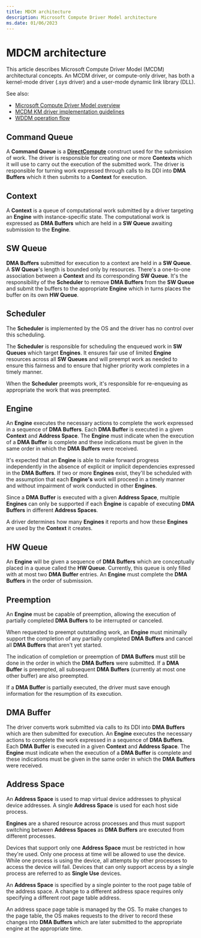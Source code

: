```yaml
---
title: MDCM architecture
description: Microsoft Compute Driver Model architecture
ms.date: 01/06/2023
---
```


# MDCM architecture

This article describes Microsoft Compute Driver Model (MCDM) architectural concepts. An MCDM driver, or compute-only driver, has both a kernel-mode driver (*.sys* driver) and a user-mode dynamic link library (DLL).

See also:

* [Microsoft Compute Driver Model overview](mcdm.md)
* [MCDM KM driver implementation guidelines](mcdm-implementation-guidelines.md)
* [WDDM operation flow](windows-vista-and-later-display-driver-model-operation-flow.md)

## Command Queue

A **Command Queue** is a [**DirectCompute**](/windows/win32/direct3d11/direct3d-11-advanced-stages-compute-shader) construct used for the submission of work. The driver is responsible for creating one or more **Contexts** which it will use to carry out the execution of the submitted work. The driver is responsible for turning work expressed through calls to its DDI into **DMA Buffers** which it then submits to a **Context** for execution.

## Context

A **Context** is a queue of computational work submitted by a driver targeting an **Engine** with instance-specific state. The computational work is expressed as **DMA Buffers** which are held in a **SW Queue** awaiting submission to the **Engine**.

## SW Queue

**DMA Buffers** submitted for execution to a context are held in a **SW Queue**. A **SW Queue**'s length is bounded only by resources. There's a one-to-one association between a **Context** and its corresponding **SW Queue**. It's the responsibility of the **Scheduler** to remove **DMA Buffers** from the **SW Queue** and submit the buffers to the appropriate **Engine** which in turns places the buffer on its own **HW Queue**.

## Scheduler

The **Scheduler** is implemented by the OS and the driver has no control over this scheduling.

The **Scheduler** is responsible for scheduling the enqueued work in **SW Queues** which target **Engines**. It ensures fair use of limited **Engine** resources across all **SW Queues** and will preempt work as needed to ensure this fairness and to ensure that higher priority work completes in a timely manner.

When the **Scheduler** preempts work, it's responsible for re-enqueuing as appropriate the work that was preempted.

## Engine

An **Engine** executes the necessary actions to complete the work expressed in a sequence of **DMA Buffers**. Each **DMA Buffer** is executed in a given **Context** and **Address Space**. The **Engine** must indicate when the execution of a **DMA Buffer** is complete and these indications must be given in the same order in which the **DMA Buffers** were received.

It's expected that an **Engine** is able to make forward progress independently in the absence of explicit or implicit dependencies expressed in the **DMA Buffers**. If two or more **Engines** exist, they'll be scheduled with the assumption that each **Engine's** work will proceed in a timely manner and without impairment of work conducted in other **Engines**.

Since a **DMA Buffer** is executed with a given **Address Space**, multiple **Engines** can only be supported if each **Engine** is capable of executing **DMA Buffers** in different **Address Spaces**.

A driver determines how many **Engines** it reports and how these **Engines** are used by the **Context** it creates.

## HW Queue

An **Engine** will be given a sequence of **DMA Buffers** which are conceptually placed in a queue called the **HW Queue**. Currently, this queue is only filled with at most two **DMA Buffer** entries. An **Engine** must complete the **DMA Buffers** in the order of submission.

## Preemption

An **Engine** must be capable of preemption, allowing the execution of partially completed **DMA Buffers** to be interrupted or canceled.

When requested to preempt outstanding work, an **Engine** must minimally support the completion of any partially completed **DMA Buffers** and cancel all **DMA Buffers** that aren't yet started.

The indication of completion or preemption of **DMA Buffers** must still be done in the order in which the **DMA Buffers** were submitted. If a **DMA Buffer** is preempted, all subsequent **DMA Buffers** (currently at most one other buffer) are also preempted.

If a **DMA Buffer** is partially executed, the driver must save enough information for the resumption of its execution.

## DMA Buffer

The driver converts work submitted via calls to its DDI into **DMA Buffers** which are then submitted for execution. An **Engine** executes the necessary actions to complete the work expressed in a sequence of **DMA Buffers**. Each **DMA Buffer** is executed in a given **Context** and **Address Space**. The **Engine** must indicate when the execution of a **DMA Buffer** is complete and these indications must be given in the same order in which the **DMA Buffers** were received.

## Address Space

An **Address Space** is used to map virtual device addresses to physical device addresses. A single **Address Space** is used for each host side process.

**Engines** are a shared resource across processes and thus must support switching between **Address Spaces** as **DMA Buffers** are executed from different processes.

Devices that support only one **Address Space** must be restricted in how they're used. Only one process at time will be allowed to use the device. While one process is using the device, all
attempts by other processes to access the device will fail. Devices that can only support access by a single process are referred to as **Single Use** devices.

An **Address Space** is specified by a single pointer to the root page table of the address space. A change to a different address space requires only specifying a different root page table address.

An address space page table is managed by the OS. To make changes to the page table, the OS makes requests to the driver to record these changes into **DMA Buffers** which are later submitted to the
appropriate engine at the appropriate time.

